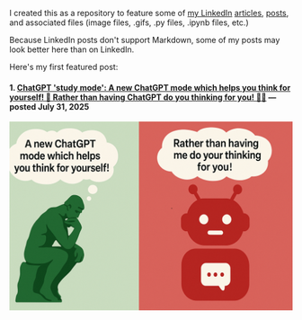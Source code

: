 I created this as a repository to feature some of [my LinkedIn](https://www.linkedin.com/in/russelljqa/) [articles](https://www.linkedin.com/in/russelljqa/recent-activity/articles/), [posts](https://www.linkedin.com/in/russelljqa/recent-activity/all/), and associated files (image files, .gifs, .py files, .ipynb files, etc.)

Because LinkedIn posts don't support Markdown, some of my posts may look better here than on LinkedIn.

Here's my first featured post:

#### 1. [ChatGPT 'study mode': A new ChatGPT mode which helps you think for yourself! 🤔 Rather than having ChatGPT do you thinking for you! 🧠🚫](https://www.linkedin.com/posts/activity-7356801249792417794-uBuR/) — posted July 31, 2025

!['The Thinker' thinking 'A new ChatGPT mode which helps you think for yourself!; Chatbot thinking 'Rather than having me do your thinking for you!'](posts/20250731-chatgpt-study-mode/chatGptStudyMode.png)
